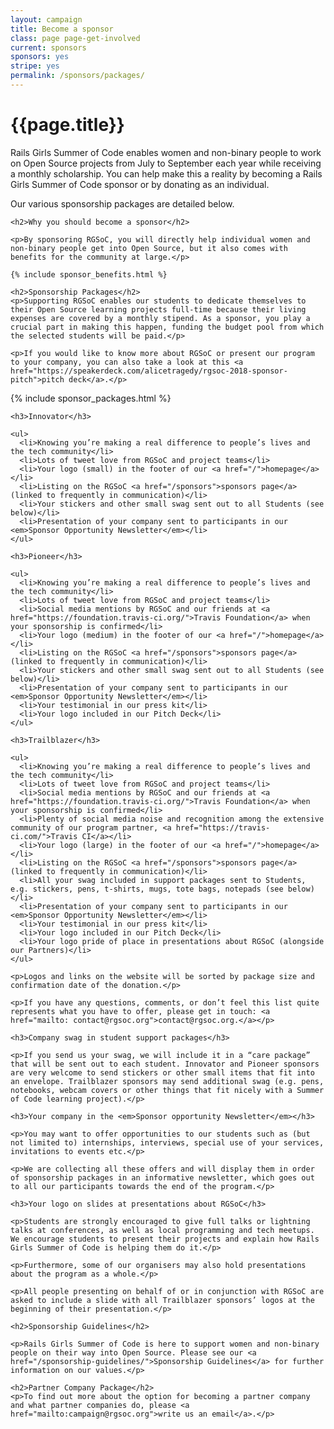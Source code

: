 ```yaml
---
layout: campaign
title: Become a sponsor
class: page page-get-involved
current: sponsors
sponsors: yes
stripe: yes
permalink: /sponsors/packages/
---
```


<div class="row">
  <div class="col-md-8 col-md-offset-2">
    <h1>{{page.title}}</h1>
    <p>Rails Girls Summer of Code enables women and non-binary people to work on Open Source projects from July to September each year while receiving a monthly scholarship. You can help make this a reality by becoming a Rails Girls Summer of Code sponsor or by donating as an individual.</p>
    <p>Our various sponsorship packages are detailed below.</p>

    <h2>Why you should become a sponsor</h2>

    <p>By sponsoring RGSoC, you will directly help individual women and non-binary people get into Open Source, but it also comes with benefits for the community at large.</p>

    {% include sponsor_benefits.html %}

    <h2>Sponsorship Packages</h2>
    <p>Supporting RGSoC enables our students to dedicate themselves to their Open Source learning projects full-time because their living expenses are covered by a monthly stipend. As a sponsor, you play a crucial part in making this happen, funding the budget pool from which the selected students will be paid.</p>

    <p>If you would like to know more about RGSoC or present our program to your company, you can also take a look at this <a href="https://speakerdeck.com/alicetragedy/rgsoc-2018-sponsor-pitch">pitch deck</a>.</p>
  </div>
</div>

<div class="row">
  <div class="col-md-12">
    {% include sponsor_packages.html %}
  </div>
</div>

<div class="row">
  <div class="col-md-8 col-md-offset-2">

    <h3>Innovator</h3>

    <ul>
      <li>Knowing you’re making a real difference to people’s lives and the tech community</li>
      <li>Lots of tweet love from RGSoC and project teams</li>
      <li>Your logo (small) in the footer of our <a href="/">homepage</a></li>
      <li>Listing on the RGSoC <a href="/sponsors">sponsors page</a> (linked to frequently in communication)</li>
      <li>Your stickers and other small swag sent out to all Students (see below)</li>
      <li>Presentation of your company sent to participants in our <em>Sponsor Opportunity Newsletter</em></li>
    </ul>

    <h3>Pioneer</h3>

    <ul>
      <li>Knowing you’re making a real difference to people’s lives and the tech community</li>
      <li>Lots of tweet love from RGSoC and project teams</li>
      <li>Social media mentions by RGSoC and our friends at <a href="https://foundation.travis-ci.org/">Travis Foundation</a> when your sponsorship is confirmed</li>
      <li>Your logo (medium) in the footer of our <a href="/">homepage</a></li>
      <li>Listing on the RGSoC <a href="/sponsors">sponsors page</a> (linked to frequently in communication)</li>
      <li>Your stickers and other small swag sent out to all Students (see below)</li>
      <li>Presentation of your company sent to participants in our <em>Sponsor Opportunity Newsletter</em></li>
      <li>Your testimonial in our press kit</li>
      <li>Your logo included in our Pitch Deck</li>
    </ul>

    <h3>Trailblazer</h3>

    <ul>
      <li>Knowing you’re making a real difference to people’s lives and the tech community</li>
      <li>Lots of tweet love from RGSoC and project teams</li>
      <li>Social media mentions by RGSoC and our friends at <a href="https://foundation.travis-ci.org/">Travis Foundation</a> when your sponsorship is confirmed</li>
      <li>Plenty of social media noise and recognition among the extensive community of our program partner, <a href="https://travis-ci.com/">Travis CI</a></li>
      <li>Your logo (large) in the footer of our <a href="/">homepage</a></li>
      <li>Listing on the RGSoC <a href="/sponsors">sponsors page</a> (linked to frequently in communication)</li>
      <li>All your swag included in support packages sent to Students, e.g. stickers, pens, t-shirts, mugs, tote bags, notepads (see below)</li>
      <li>Presentation of your company sent to participants in our <em>Sponsor Opportunity Newsletter</em></li>
      <li>Your testimonial in our press kit</li>
      <li>Your logo included in our Pitch Deck</li>
      <li>Your logo pride of place in presentations about RGSoC (alongside our Partners)</li>
    </ul>

    <p>Logos and links on the website will be sorted by package size and confirmation date of the donation.</p>

    <p>If you have any questions, comments, or don’t feel this list quite represents what you have to offer, please get in touch: <a href="mailto: contact@rgsoc.org">contact@rgsoc.org.</a></p>

    <h3>Company swag in student support packages</h3>

    <p>If you send us your swag, we will include it in a “care package” that will be sent out to each student. Innovator and Pioneer sponsors are very welcome to send stickers or other small items that fit into an envelope. Trailblazer sponsors may send additional swag (e.g. pens, notebooks, webcam covers or other things that fit nicely with a Summer of Code learning project).</p>

    <h3>Your company in the <em>Sponsor opportunity Newsletter</em></h3>

    <p>You may want to offer opportunities to our students such as (but not limited to) internships, interviews, special use of your services, invitations to events etc.</p>

    <p>We are collecting all these offers and will display them in order of sponsorship packages in an informative newsletter, which goes out to all our participants towards the end of the program.</p>

    <h3>Your logo on slides at presentations about RGSoC</h3>

    <p>Students are strongly encouraged to give full talks or lightning talks at conferences, as well as local programming and tech meetups. We encourage students to present their projects and explain how Rails Girls Summer of Code is helping them do it.</p>

    <p>Furthermore, some of our organisers may also hold presentations about the program as a whole.</p>

    <p>All people presenting on behalf of or in conjunction with RGSoC are asked to include a slide with all Trailblazer sponsors’ logos at the beginning of their presentation.</p>

    <h2>Sponsorship Guidelines</h2>

    <p>Rails Girls Summer of Code is here to support women and non-binary people on their way into Open Source. Please see our <a href="/sponsorship-guidelines/">Sponsorship Guidelines</a> for further information on our values.</p>

    <h2>Partner Company Package</h2>
    <p>To find out more about the option for becoming a partner company and what partner companies do, please <a href="mailto:campaign@rgsoc.org">write us an email</a>.</p>

  </div>
</div>
